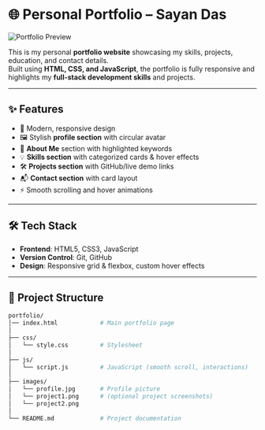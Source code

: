 # 🌐 Personal Portfolio – Sayan Das  

![Portfolio Preview](images/project1.png) <!-- Replace with an actual screenshot -->

This is my personal **portfolio website** showcasing my skills, projects, education, and contact details.  
Built using **HTML, CSS, and JavaScript**, the portfolio is fully responsive and highlights my **full-stack development skills** and projects.  

---

## ✨ Features  
- 🎨 Modern, responsive design  
- 🖼️ Stylish **profile section** with circular avatar  
- 📌 **About Me** section with highlighted keywords  
- 💡 **Skills section** with categorized cards & hover effects  
- 🛠️ **Projects section** with GitHub/live demo links  
- 📬 **Contact section** with card layout  
- ⚡ Smooth scrolling and hover animations  

---

## 🛠️ Tech Stack  
- **Frontend**: HTML5, CSS3, JavaScript  
- **Version Control**: Git, GitHub  
- **Design**: Responsive grid & flexbox, custom hover effects  

---

## 📂 Project Structure  
```bash
portfolio/
│── index.html            # Main portfolio page
│
├── css/
│   └── style.css         # Stylesheet
│
├── js/
│   └── script.js         # JavaScript (smooth scroll, interactions)
│
├── images/
│   └── profile.jpg       # Profile picture
│   └── project1.png      # (optional project screenshots)
│   └── project2.png
│
└── README.md             # Project documentation
